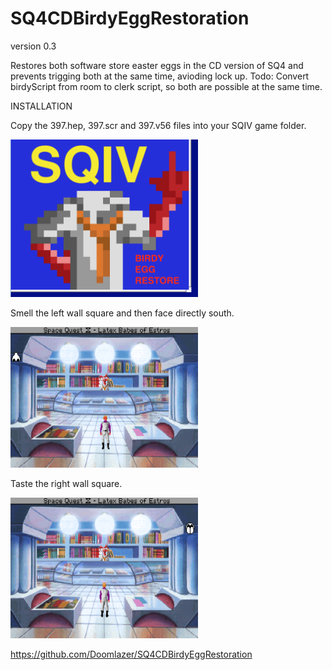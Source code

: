 # SQ4CDBirdyEggRestoration

version 0.3 

 Restores both software store easter eggs in the CD version of SQ4 and prevents trigging both at the same time, avioding lock up. Todo: Convert birdyScript from room to clerk script, so both are possible at the same time.

INSTALLATION

Copy the 397.hep, 397.scr and 397.v56 files into your SQIV game folder.

<img src="birdy.png"  width="300">



Smell the left wall square and then face directly south.

<img src="smell.gif"  width="300">



Taste the right wall square.

<img src="taste.gif"  width="300">



https://github.com/Doomlazer/SQ4CDBirdyEggRestoration
